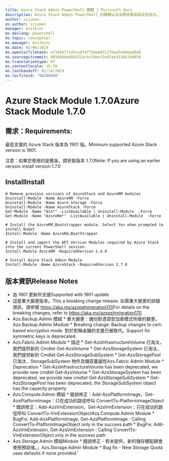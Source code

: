 ```yaml
---
title: Azure Stack Admin PowerShell 概觀 | Microsoft Docs
description: Azure Stack Admin PowerShell 的概觀以及有關安裝和設定的指示。
author: sijuman
ms.author: sijuman
manager: knithinc
ms.devlang: powershell
ms.topic: conceptual
ms.manager: knithinc
ms.date: 02/06/2019
ms.openlocfilehash: af34497f243ce8f4f718e88312f6ad54eb6ad848
ms.sourcegitcommit: 993db64e68b222acbcfdeef2e81eb3316b160858
ms.translationtype: HT
ms.contentlocale: zh-TW
ms.lasthandoff: 02/14/2019
ms.locfileid: "56240508"
---
```

# <a name="azure-stack-module-170"></a><span data-ttu-id="f8b82-103">Azure Stack Module 1.7.0</span><span class="sxs-lookup"><span data-stu-id="f8b82-103">Azure Stack Module 1.7.0</span></span>

## <a name="requirements"></a><span data-ttu-id="f8b82-104">需求：</span><span class="sxs-lookup"><span data-stu-id="f8b82-104">Requirements:</span></span>
<span data-ttu-id="f8b82-105">最低支援的 Azure Stack 版本為 1901 版。</span><span class="sxs-lookup"><span data-stu-id="f8b82-105">Minimum supported Azure Stack version is 1901.</span></span>

<span data-ttu-id="f8b82-106">注意：如果您使用的是舊版，請安裝版本 1.7.0</span><span class="sxs-lookup"><span data-stu-id="f8b82-106">Note: If you are using an earlier version install version 1.7.0</span></span>

## <a name="install"></a><span data-ttu-id="f8b82-107">Install</span><span class="sxs-lookup"><span data-stu-id="f8b82-107">Install</span></span>
```
# Remove previous versions of AzureStack and AzureRM modules
Uninstall-Module -Name AzureRM -Force
Uninstall-Module -Name Azure.Storage -Force
Uninstall-Module -Name AzureStack -Force
Get-Module -Name "Azs*" -ListAvailable | Uninstall-Module  -Force 
Get-Module -Name "AzureRm*" -ListAvailable | Uninstall-Module  -Force

# Install the AzureRM.Bootstrapper module. Select Yes when prompted to install NuGet
Install-Module -Name AzureRm.BootStrapper

# Install and import the API Version Modules required by Azure Stack into the current PowerShell session.
Install-Module AzureRM -RequiredVersion 2.4.0

# Install Azure Stack Admin Module
Install-Module -Name AzureStack -RequiredVersion 1.7.0
```
## <a name="release-notes"></a><span data-ttu-id="f8b82-108">版本資訊</span><span class="sxs-lookup"><span data-stu-id="f8b82-108">Release Notes</span></span>
* <span data-ttu-id="f8b82-109">由 1901 更新所支援</span><span class="sxs-lookup"><span data-stu-id="f8b82-109">Supported with 1901 update</span></span>
* <span data-ttu-id="f8b82-110">這是重大變更版本。</span><span class="sxs-lookup"><span data-stu-id="f8b82-110">This a breaking change release.</span></span> <span data-ttu-id="f8b82-111">如需重大變更的詳細資訊，請參閱 https://aka.ms/azspshmigration170</span><span class="sxs-lookup"><span data-stu-id="f8b82-111">For details on the breaking changes, refer to https://aka.ms/azspshmigration170</span></span>
* <span data-ttu-id="f8b82-112">Azs.Backup.Admin 模組 \* 重大變更：備份對憑證型加密模式所做的變更。</span><span class="sxs-lookup"><span data-stu-id="f8b82-112">Azs.Backup.Admin Module \* Breaking change: Backup changes to cert-based encryption mode.</span></span> <span data-ttu-id="f8b82-113">對於對稱金鑰的支援已被取代。</span><span class="sxs-lookup"><span data-stu-id="f8b82-113">Support for symmetric keys is deprecated.</span></span>
* <span data-ttu-id="f8b82-114">Azs.Fabric.Admin Module       \* 描述           \* Get-AzsInfrastructureVolume 已淘汰，我們提供新的 Cmdlet Get-AzsVolume           \* Get-AzsStorageSystem 已淘汰，我們提供新的 Cmdlet Get-AzsStorageSubSystem           \* Get-AzsStoragePool 已淘汰，StorageSubSystem 物件具備容量屬性</span><span class="sxs-lookup"><span data-stu-id="f8b82-114">Azs.Fabric.Admin Module       \* Deprecation           \* Get-AzsInfrastructureVolume has been deprecated, we provide new cmdlet Get-AzsVolume           \* Get-AzsStorageSystem has been deprecated, we provide new cmdlet Get-AzsStorageSubSystem           \* Get-AzsStoragePool has been deprecated, the StorageSubSystem object has the capacity property</span></span>
* <span data-ttu-id="f8b82-115">Azs.Compute.Admin 模組           \* 錯誤修正：Add-AzsPlatformImage，Get-AzsPlatformImage：只在成功的路徑呼叫 ConvertTo-PlatformImageObject           \* 錯誤修正：Add-AzsVmExtension，Get-AzsVmExtension：只在成功的路徑呼叫 ConvertTo-VmExtensionObject</span><span class="sxs-lookup"><span data-stu-id="f8b82-115">Azs.Compute.Admin Module           \* BugFix: Add-AzsPlatformImage, Get-AzsPlatformImage : Calling ConvertTo-PlatformImageObject only in the success path           \* BugFix: Add-AzsVmExtension, Get-AzsVmExtension : Calling ConvertTo-VmExtensionObject only in the success path</span></span>
* <span data-ttu-id="f8b82-116">Azs.Storage.Admin 模組Module           \* 錯誤修正 - 若未提供，新的儲存體配額會使用預設值。」</span><span class="sxs-lookup"><span data-stu-id="f8b82-116">Azs.Storage.Admin Module           \* Bug fix - New Storage Quota uses defaults if none provided.'</span></span>

